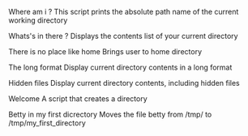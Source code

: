 Where am i ?
This script prints the absolute path name of the current working directory

Whats's in there ?
Displays the contents list of your current directory

There is no place like home
Brings user to home directory

The long format
Display current directory contents in a long format

Hidden files
Display current directory contents, including hidden files  

Welcome
A script that creates a directory 

Betty in my first dicrectory
Moves the file betty from /tmp/ to /tmp/my_first_directory
